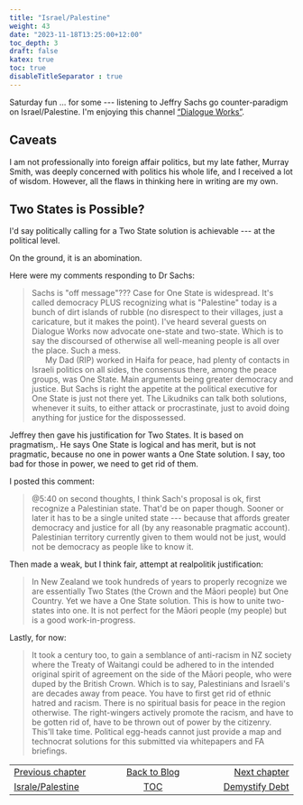 ```yaml
---
title: "Israel/Palestine"
weight: 43
date: "2023-11-18T13:25:00+12:00"
toc_depth: 3
draft: false
katex: true
toc: true
disableTitleSeparator : true
---
```


Saturday fun ... for some --- listening to Jeffry Sachs go counter-paradigm on Israel/Palestine.
I'm enjoying this channel 
[“Dialogue Works”](https://www.youtube.com/watch?v=jWRF7QiWq_8).

## Caveats

I am not professionally into foreign affair politics, but my late father, Murray 
Smith, was deeply concerned with politics his whole life, and I received a lot 
of wisdom. However, all the flaws in thinking here in writing are my own.

## Two States is Possible?

I'd say politically calling for a Two State solution is achievable --- at the political level.

On the ground, it is an abomination.

Here were my comments responding to Dr Sachs:

> Sachs is "off message"??? Case for One State is widespread. It's called 
democracy PLUS recognizing what is "Palestine" today is a bunch of dirt islands 
of rubble (no disrespect to their villages, just a caricature, but it makes the 
point).  I've heard several guests on Dialogue Works now advocate one-state and 
two-state. Which is to say the discoursed of otherwise all well-meaning people 
is all over the place. Such a  mess.   
&nbsp;&nbsp;&nbsp;&nbsp;&nbsp;&nbsp;My Dad (RIP) worked in Haifa for peace, had 
plenty of contacts in Israeli politics on all sides, the consensus there, among 
the peace groups, was One State. Main arguments being greater democracy and 
justice. But Sachs is right the appetite at the political executive for One 
State is just not there yet. The Likudniks can talk both solutions, whenever it 
suits, to either attack or procrastinate, just to avoid doing anything for 
justice for the dispossessed.

Jeffrey then gave his justification for Two States. It is based on pragmatism,. 
He says One State is logical and has merit, but is not pragmatic, because no one 
in power wants a One State solution.  I say, too bad for those in power, we need 
to get rid of them.

I posted this comment:

> @5:40 on second thoughts, I think Sach's proposal is ok, first recognize a 
Palestinian state. That'd be on paper though. Sooner or later it has to be a 
single united state --- because that affords greater democracy and justice for 
all (by any reasonable pragmatic account). Palestinian territory currently given 
to them would not be just, would not be democracy as people like to know it.

Then made a weak, but I think fair, attempt at realpolitik justification:

> In New Zealand we took hundreds of years to properly recognize we are 
essentially Two States (the Crown and the Māori people) but One Country.  Yet we 
have a One State solution.  This is how to unite two-states into one. It is not 
perfect for the Māori people (my people) but is a good work-in-progress.

Lastly, for now:

> It took a century too, to gain a semblance of anti-racism in NZ society where 
the Treaty of Waitangi could be adhered to in the intended original spirit of 
agreement on the side of the Māori people, who were duped by the British Crown. 
Which is to say, Palestinians and Israeli's are decades away from peace. You 
have to first get rid of ethnic hatred and racism. There is no spiritual basis 
for peace in the region otherwise.  The right-wingers actively promote the 
racism, and have to be gotten rid of, have to be thrown out of power by the 
citizenry. This'll take time. Political egg-heads cannot just provide a map and 
technocrat solutions for this submitted via whitepapers and FA briefings.


<table style="border-collapse: collapse; border=0;">
    <colgroup>
       <col span="1" style="width: 25%;">
       <col span="1" style="width: 15%;">
       <col span="1" style="width: 25%;">
    </colgroup>
<tr style="border: 1px solid color:#0f0f0f;">
<td style="border: 1px solid color:#0f0f0f;">
<a href="../42_israel_palestine">Previous chapter</a></td>
<td style="border: 1px solid color:#0f0f0f; text-align:center;">
<a href="../">Back to Blog</a></td>
<td style="border: 1px solid color:#0f0f0f; text-align:right;">
<a href="../43_demystify_debt">Next chapter</a></td>
</tr>
<tr style="border: 1px solid color:#0f0f0f;">
<td style="border: 1px solid color:#0f0f0f;">
<a href="../42_israel_palestine">Israle/Palestine</a></td>
<td style="border: 1px solid color:#0f0f0f; text-align:center;">
<a href="../">TOC</a></td>
<td style="border: 1px solid color:#0f0f0f; text-align:right;">
<a href="../43_demystify_debt">Demystify Debt</a></td>
</tr>
</table>
